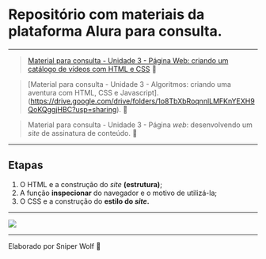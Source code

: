 # Repositório com materiais da plataforma Alura para consulta.

____________________________________________________________________________________________________________

>[Material para consulta - Unidade 3 - Página Web: criando um catálogo de vídeos com HTML e CSS](https://drive.google.com/drive/folders/1B-7VLhCNYJNhF_Xes5L4fArQREEkbwV8?usp=sharing) 📖

>[Material para consulta - Unidade 3 - Algoritmos: criando uma aventura com HTML, CSS e Javascript].(https://drive.google.com/drive/folders/1o8TbXbRoqnnlLMFKnYEXH9QoKQggjHBC?usp=sharing). 📖

> Material para consulta - Unidade 3 - Página _web_: desenvolvendo um _site_ de assinatura de conteúdo. 📖

____________________________________________________________________________________________________________

## Etapas
1. O HTML e a construção do _site_ **(estrutura)**;
2. A função **inspecionar** do navegador e o motivo de utilizá-la;
3. O CSS e a construção do **estilo do _site_.**

____________________________________________________________________________________________________________

  ![](https://media0.giphy.com/media/v1.Y2lkPTc5MGI3NjExNjg5OXZ2dHc5bmU2Z3U5am1jbTFqOXRsM2pqNmJqZTJuMTk1NmIyeCZlcD12MV9pbnRlcm5hbF9naWZfYnlfaWQmY3Q9Zw/R6gvnAxj2ISzJdbA63/giphy.webp)

____________________________________________________________________________________________________________

Elaborado por Sniper Wolf 🐺
